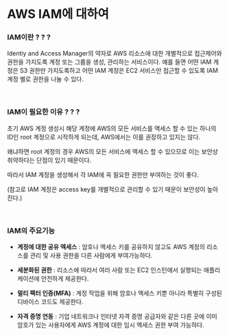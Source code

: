 # **AWS IAM에 대하여**

### **IAM이란 ? ? ?**

Identiy and Access Manager의 약자로 AWS 리소스에 대한 개별적으로 접근제어와 권한을 가지도록 계정 또는 그룹을 생성, 관리하는 서비스이다.
예를 들면 어떤 IAM 계정은 S3 권한만 가지도록하고 어떤 IAM 계정은 EC2 서비스만 접근할 수 있도록 IAM 계정 별로 권한을 나눌 수 있다.

<br>

### **IAM이 필요한 이유 ? ? ?**

초기 AWS 계정 생성시 해당 계정에 AWS의 모든 서비스를 액세스 할 수 있는 하나의 ID인 root 계정으로 시작하게 되는데, AWS에서는 이를 권장하고 있지는 않다. 

왜냐하면 root 계정의 경우 AWS의 모든 서비스에 액세스 할 수 있으므로 이는 보안상 취약하다는 단점이 있기 때문이다.

따라서 IAM 계정을 생성해서 각 IAM에 꼭 필요한 권한만 부여하는 것이 좋다.

(참고로  IAM 계정은 access key를 개별적으로 관리할 수 있기 때문이 보안성이 높아진다.)

<br>

### **IAM의 주요기능**

- **계정에 대한 공유 엑세스** : 암호나 액세스 키를 공유하지 않고도 AWS 계정의 리소스를 관리 및 사용 권한을 다른 사람에게 부여가능하다.

- **세분화된 권한** : 리소스에 따라서 여러 사람 또는 EC2 인스턴에서 실행되는 애플리케이션에 안전하게 제공한다.

- **멀티 팩터 인증(MFA)** : 계정 작업을 위해 암호나 액세스 키뿐 아니라 특별히 구성된 디바이스 코드도 제공한다.

- **자격 증명 연동** : 기업 네트워크나 인터넷 자격 증명 공급자와 같은 다른 곳에 이미 암호가 있는 사용자에게 AWS 계정에 대한 임시 액세스 권한 부여 가능하다.